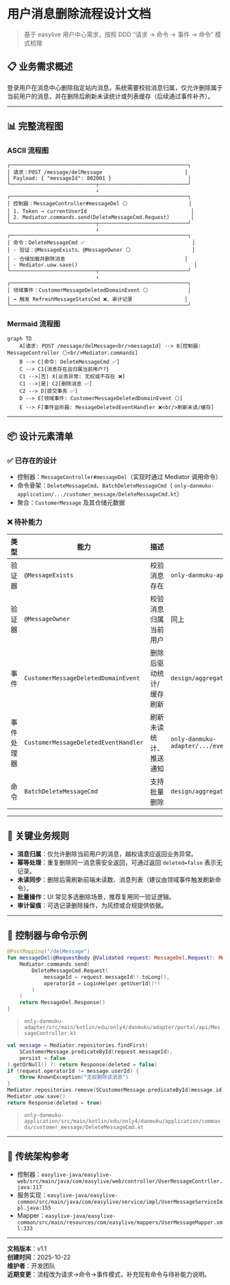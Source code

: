# 用户消息删除流程设计文档

> 基于 easylive 用户中心需求，按照 DDD “请求 → 命令 → 事件 → 命令” 模式梳理

## 📋 业务需求概述

登录用户在消息中心删除指定站内消息，系统需要校验消息归属，仅允许删除属于当前用户的消息，并在删除后刷新未读统计或列表缓存（后续通过事件补齐）。

---

## 📊 完整流程图

### ASCII 流程图
```
┌──────────────────────────────────────────────────────────┐
│ 请求：POST /message/delMessage                           │
│ Payload: { "messageId": 802001 }                         │
└────────────────────────────┬─────────────────────────────┘
                             ↓
┌──────────────────────────────────────────────────────────┐
│ 控制器：MessageController#messageDel ⚪                    │
│ 1. Token → currentUserId                                  │
│ 2. Mediator.commands.send(DeleteMessageCmd.Request)       │
└────────────────────────────┬─────────────────────────────┘
                             ↓
┌──────────────────────────────────────────────────────────┐
│ 命令：DeleteMessageCmd ✅                                   │
│ - 验证：@MessageExists、@MessageOwner ⚪                    │
│ - 仓储加载并删除消息                                       │
│ - Mediator.uow.save()                                      │
└────────────────────────────┬─────────────────────────────┘
                             ↓
┌──────────────────────────────────────────────────────────┐
│ 领域事件：CustomerMessageDeletedDomainEvent ⚪             │
│ → 触发 RefreshMessageStatsCmd ❌、审计记录                 │
└──────────────────────────────────────────────────────────┘
```

### Mermaid 流程图
```mermaid
graph TD
    A[请求: POST /message/delMessage<br/>messageId] --> B[控制器: MessageController ⚪<br/>Mediator.commands]
    B --> C[命令: DeleteMessageCmd ✅]
    C --> C1{消息存在且归属当前用户?}
    C1 -->|否| X[业务异常: 无权或不存在 ❌]
    C1 -->|是| C2[删除消息 ✅]
    C2 --> D[提交事务 ✅]
    D --> E[领域事件: CustomerMessageDeletedDomainEvent ⚪]
    E --> F[事件监听器: MessageDeletedEventHandler ❌<br/>刷新未读/缓存]
```

---

## 📦 设计元素清单

### ✅ 已存在的设计

- 控制器：`MessageController#messageDel`（实现时通过 Mediator 调用命令）
- 命令骨架：`DeleteMessageCmd`、`BatchDeleteMessageCmd`（
  `only-danmuku-application/.../customer_message/DeleteMessageCmd.kt`）
- 聚合：`CustomerMessage` 及其仓储元数据

### ❌ 待补能力

| 类型    | 能力                                   | 描述           | 位置                                                                      | 状态 |
|-------|--------------------------------------|--------------|-------------------------------------------------------------------------|----|
| 验证器   | `@MessageExists`                     | 校验消息存在       | `only-danmuku-application/.../validater/`                               | P0 |
| 验证器   | `@MessageOwner`                      | 校验消息归属当前用户   | 同上                                                                      | P0 |
| 事件    | `CustomerMessageDeletedDomainEvent`  | 删除后驱动统计/缓存刷新 | `design/aggregate/customer_message/_gen.json`                           | P1 |
| 事件处理器 | `CustomerMessageDeletedEventHandler` | 刷新未读统计、推送通知  | `only-danmuku-adapter/.../events/CustomerMessageDeletedEventHandler.kt` | P1 |
| 命令    | `BatchDeleteMessageCmd`              | 支持批量删除       | `design/aggregate/customer_message/_gen.json`                           | P1 |

---

## 🔑 关键业务规则

- **消息归属**：仅允许删除当前用户的消息，越权请求应返回业务异常。
- **幂等处理**：重复删除同一消息需安全返回，可通过返回 `deleted=false` 表示无记录。
- **未读同步**：删除后需刷新前端未读数、消息列表（建议由领域事件触发刷新命令）。
- **批量操作**：UI 常见多选删除场景，推荐复用同一验证逻辑。
- **审计留痕**：可选记录删除操作，为风控或合规提供依据。

---

## 🧾 控制器与命令示例
```kotlin
@PostMapping("/delMessage")
fun messageDel(@RequestBody @Validated request: MessageDel.Request): MessageDel.Response {
    Mediator.commands.send(
        DeleteMessageCmd.Request(
            messageId = request.messageId!!.toLong(),
            operatorId = LoginHelper.getUserId()!!
        )
    )
    return MessageDel.Response()
}
```

> `only-danmuku-adapter/src/main/kotlin/edu/only4/danmuku/adapter/portal/api/MessageController.kt`

```kotlin
val message = Mediator.repositories.findFirst(
    SCustomerMessage.predicateById(request.messageId),
    persist = false
).getOrNull() ?: return Response(deleted = false)
if (request.operatorId != message.userId) {
    throw KnownException("无权删除该消息")
}
Mediator.repositories.remove(SCustomerMessage.predicateById(message.id))
Mediator.uow.save()
return Response(deleted = true)
```

> `only-danmuku-application/src/main/kotlin/edu/only4/danmuku/application/commands/customer_message/DeleteMessageCmd.kt`

---

## 📂 传统架构参考
- 控制器：`easylive-java/easylive-web/src/main/java/com/easylive/web/controller/UserMessageContrller.java:117`
- 服务实现：`easylive-java/easylive-common/src/main/java/com/easylive/service/impl/UserMessageServiceImpl.java:155`
- Mapper：`easylive-java/easylive-common/src/main/resources/com/easylive/mappers/UserMessageMapper.xml:333`

---

**文档版本**：v1.1  
**创建时间**：2025-10-22  
**维护者**：开发团队  
**近期变更**：流程改为请求→命令→事件模式，补充现有命令与待补能力说明。
